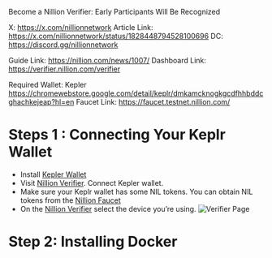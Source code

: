Become a Nillion Verifier: Early Participants Will Be Recognized

X: https://x.com/nillionnetwork
Article Link: https://x.com/nillionnetwork/status/1828448794528100696
DC: https://discord.gg/nillionnetwork

Guide Link: https://nillion.com/news/1007/
Dashboard Link: https://verifier.nillion.com/verifier 

Required Wallet: Kepler https://chromewebstore.google.com/detail/keplr/dmkamcknogkgcdfhhbddcghachkejeap?hl=en
Faucet Link: https://faucet.testnet.nillion.com/

# Steps 1 : Connecting Your Keplr Wallet

* Install [Kepler Wallet](https://chromewebstore.google.com/detail/keplr/dmkamcknogkgcdfhhbddcghachkejeap?hl=en) 
* Visit [Nillion Verifier](https://verifier.nillion.com/verifier). Connect Kepler wallet.
* Make sure your Keplr wallet has some NIL tokens. You can obtain NIL tokens from the [Nillion Faucet](https://faucet.testnet.nillion.com/)
* On the [Nillion Verifier](https://verifier.nillion.com/verifier) select the device you’re using.
![Verifier Page](https://github.com/user-attachments/assets/4ce11b54-8b53-4c0d-a0c0-09e7c5fce883)


# Step 2: Installing Docker

